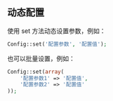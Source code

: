 ## 动态配置

使用 set 方法动态设置参数，例如：

``` php
Config::set('配置参数', '配置值');
```

也可以批量设置，例如：

``` php
Config::set(array(
    '配置参数1' => '配置值',
    '配置参数2' => '配置值'
));
```